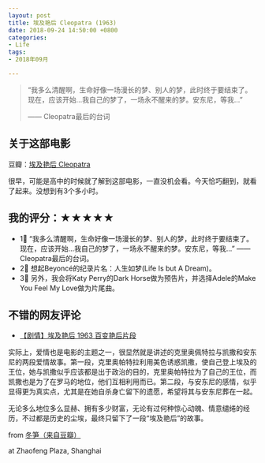 ```yaml
---
layout: post
title: 埃及艳后 Cleopatra (1963)
date: 2018-09-24 14:50:00 +0800
categories:
- Life
tags:
- 2018年09月

---
```


<blockquote class="blockquote-center">
<p>“我多么清醒啊，生命好像一场漫长的梦、别人的梦，此时终于要结束了。现在，应该开始…我自己的梦了，一场永不醒来的梦。安东尼，等我...”</p>
<p>—— Cleopatra最后的台词</p>
</blockquote>

## 关于这部电影

豆瓣：[埃及艳后 Cleopatra](https://movie.douban.com/subject/1292550/)

很早，可能是高中的时候就了解到这部电影，一直没机会看。今天恰巧翻到，就看了起来。没想到有3个多小时。

## 我的评分：★★★★★

- 1⃣️ “我多么清醒啊，生命好像一场漫长的梦、别人的梦，此时终于要结束了。现在，应该开始…我自己的梦了，一场永不醒来的梦。安东尼，等我...” —— Cleopatra最后的台词。
- 2⃣️ 想起Beyoncé的纪录片名：人生如梦(Life Is but A Dream)。
- 3⃣️ 另外，我会将Katy Perry的Dark Horse做为预告片，并选择Adele的Make You Feel My Love做为片尾曲。

## 不错的网友评论

- [【剧情】埃及艳后 1963 百变艳后片段](https://www.bilibili.com/video/av10412578/)

实际上，爱情也是电影的主题之一，很显然就是讲述的克里奥佩特拉与凯撒和安东尼的两段爱情故事。第一段，克里奥帕特拉利用美色诱惑凯撒，使自己登上埃及的王位，她与凯撒似乎应该都是出于政治的目的，克里奥帕特拉为了自己的王位，而凯撒也是为了在罗马的地位，他们互相利用而已。第二段，与安东尼的感情，似乎显得更为真实点，尤其是在她自杀身亡留下的遗愿，希望将其与安东尼葬在一起。

无论多么地位多么显赫、拥有多少财富，无论有过何种惊心动魄、情意缱绻的经历，不过都是历史的尘埃，最终只留下了一段“埃及艳后”的故事。

from [冬笋（来自豆瓣）](https://movie.douban.com/review/8161258/)


at Zhaofeng Plaza, Shanghai